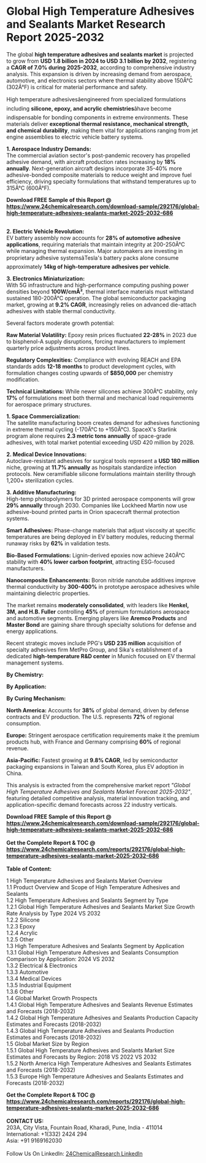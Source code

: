<h1>Global High Temperature Adhesives and Sealants Market Research Report 2025-2032</h1><p>The global <strong>high temperature adhesives and sealants market</strong> is projected to grow from <strong>USD 1.8 billion in 2024 to USD 3.1 billion by 2032</strong>, registering a <strong>CAGR of 7.0% during 2025-2032</strong>, according to comprehensive industry analysis. This expansion is driven by increasing demand from aerospace, automotive, and electronics sectors where thermal stability above 150Â°C (302Â°F) is critical for material performance and safety.</p><p>High temperature adhesivesâengineered from specialized formulations including <strong>silicone, epoxy, and acrylic chemistries</strong>âhave become indispensable for bonding components in extreme environments. These materials deliver <strong>exceptional thermal resistance, mechanical strength, and chemical durability</strong>, making them vital for applications ranging from jet engine assemblies to electric vehicle battery systems.</p><p><strong>1. Aerospace Industry Demands:</strong><br>
The commercial aviation sector's post-pandemic recovery has propelled adhesive demand, with aircraft production rates increasing by <strong>18% annually</strong>. Next-generation aircraft designs incorporate 35-40% more adhesive-bonded composite materials to reduce weight and improve fuel efficiency, driving specialty formulations that withstand temperatures up to 315Â°C (600Â°F).</p><div><b>Download FREE Sample of this Report @ 
            <a href="https://www.24chemicalresearch.com/download-sample/292176/global-high-temperature-adhesives-sealants-market-2025-2032-686">
            https://www.24chemicalresearch.com/download-sample/292176/global-high-temperature-adhesives-sealants-market-2025-2032-686</a></b></div><br><p><strong>2. Electric Vehicle Revolution:</strong><br>
EV battery assembly now accounts for <strong>28% of automotive adhesive applications</strong>, requiring materials that maintain integrity at 200-250Â°C while managing thermal expansion. Major automakers are investing in proprietary adhesive systemsâTesla's battery packs alone consume approximately <strong>14kg of high-temperature adhesives per vehicle</strong>.</p><p><strong>3. Electronics Miniaturization:</strong><br>
With 5G infrastructure and high-performance computing pushing power densities beyond <strong>100W/cmÂ²</strong>, thermal interface materials must withstand sustained 180-200Â°C operation. The global semiconductor packaging market, growing at <strong>9.2% CAGR</strong>, increasingly relies on advanced die-attach adhesives with stable thermal conductivity.</p><p>Several factors moderate growth potential:</p><p><strong>Raw Material Volatility:</strong> Epoxy resin prices fluctuated <strong>22-28%</strong> in 2023 due to bisphenol-A supply disruptions, forcing manufacturers to implement quarterly price adjustments across product lines.</p><p><strong>Regulatory Complexities:</strong> Compliance with evolving REACH and EPA standards adds <strong>12-18 months</strong> to product development cycles, with formulation changes costing upwards of <strong>$850,000</strong> per chemistry modification.</p><p><strong>Technical Limitations:</strong> While newer silicones achieve 300Â°C stability, only <strong>17%</strong> of formulations meet both thermal and mechanical load requirements for aerospace primary structures.</p><p><strong>1. Space Commercialization:</strong><br>
The satellite manufacturing boom creates demand for adhesives functioning in extreme thermal cycling (-170Â°C to +150Â°C). SpaceX's Starlink program alone requires <strong>2.3 metric tons annually</strong> of space-grade adhesives, with total market potential exceeding USD 420 million by 2028.</p><p><strong>2. Medical Device Innovations:</strong><br>
Autoclave-resistant adhesives for surgical tools represent a <strong>USD 180 million</strong> niche, growing at <strong>11.7% annually</strong> as hospitals standardize infection protocols. New ceramifiable silicone formulations maintain sterility through 1,200+ sterilization cycles.</p><p><strong>3. Additive Manufacturing:</strong><br>
High-temp photopolymers for 3D printed aerospace components will grow <strong>29% annually</strong> through 2030. Companies like Lockheed Martin now use adhesive-bound printed parts in Orion spacecraft thermal protection systems.</p><p><strong>Smart Adhesives:</strong> Phase-change materials that adjust viscosity at specific temperatures are being deployed in EV battery modules, reducing thermal runaway risks by <strong>62%</strong> in validation tests.</p><p><strong>Bio-Based Formulations:</strong> Lignin-derived epoxies now achieve 240Â°C stability with <strong>40% lower carbon footprint</strong>, attracting ESG-focused manufacturers.</p><p><strong>Nanocomposite Enhancements:</strong> Boron nitride nanotube additives improve thermal conductivity by <strong>300-400%</strong> in prototype aerospace adhesives while maintaining dielectric properties.</p><p>The market remains <strong>moderately consolidated</strong>, with leaders like <strong>Henkel, 3M, and H.B. Fuller</strong> controlling <strong>45%</strong> of premium formulations aerospace and automotive segments. Emerging players like <strong>Aremco Products</strong> and <strong>Master Bond</strong> are gaining share through specialty solutions for defense and energy applications.</p><p>Recent strategic moves include PPG's <strong>USD 235 million</strong> acquisition of specialty adhesives firm MetPro Group, and Sika's establishment of a dedicated <strong>high-temperature R&amp;D center</strong> in Munich focused on EV thermal management systems.</p><p><strong>By Chemistry:</strong></p><p><strong>By Application:</strong></p><p><strong>By Curing Mechanism:</strong></p><p><strong>North America:</strong> Accounts for <strong>38%</strong> of global demand, driven by defense contracts and EV production. The U.S. represents <strong>72%</strong> of regional consumption.</p><p><strong>Europe:</strong> Stringent aerospace certification requirements make it the premium products hub, with France and Germany comprising <strong>60%</strong> of regional revenue.</p><p><strong>Asia-Pacific:</strong> Fastest growing at <strong>9.8% CAGR</strong>, led by semiconductor packaging expansions in Taiwan and South Korea, plus EV adoption in China.</p><p>This analysis is extracted from the comprehensive market report <em>"Global High Temperature Adhesives and Sealants Market Forecast 2025-2032"</em>, featuring detailed competitive analysis, material innovation tracking, and application-specific demand forecasts across 22 industry verticals.</p><div><b>Download FREE Sample of this Report @ 
            <a href="https://www.24chemicalresearch.com/download-sample/292176/global-high-temperature-adhesives-sealants-market-2025-2032-686">
            https://www.24chemicalresearch.com/download-sample/292176/global-high-temperature-adhesives-sealants-market-2025-2032-686</a></b></div><br><div><b>Get the Complete Report & TOC @ 
            <a href="https://www.24chemicalresearch.com/reports/292176/global-high-temperature-adhesives-sealants-market-2025-2032-686">
            https://www.24chemicalresearch.com/reports/292176/global-high-temperature-adhesives-sealants-market-2025-2032-686</a></b></div><br>
            <b>Table of Content:</b><p>1 High Temperature Adhesives and Sealants Market Overview<br />
    1.1 Product Overview and Scope of High Temperature Adhesives and Sealants<br />
    1.2 High Temperature Adhesives and Sealants Segment by Type<br />
        1.2.1 Global High Temperature Adhesives and Sealants Market Size Growth Rate Analysis by Type 2024 VS 2032<br />
        1.2.2 Silicone<br />
        1.2.3 Epoxy<br />
        1.2.4 Acrylic<br />
        1.2.5 Other<br />
    1.3 High Temperature Adhesives and Sealants Segment by Application<br />
        1.3.1 Global High Temperature Adhesives and Sealants Consumption Comparison by Application: 2024 VS 2032<br />
        1.3.2 Electrical & Electronics<br />
        1.3.3 Automotive<br />
        1.3.4 Medical Devices<br />
        1.3.5 Industrial Equipment<br />
        1.3.6 Other<br />
    1.4 Global Market Growth Prospects<br />
        1.4.1 Global High Temperature Adhesives and Sealants Revenue Estimates and Forecasts (2018-2032)<br />
        1.4.2 Global High Temperature Adhesives and Sealants Production Capacity Estimates and Forecasts (2018-2032)<br />
        1.4.3 Global High Temperature Adhesives and Sealants Production Estimates and Forecasts (2018-2032)<br />
    1.5 Global Market Size by Region<br />
        1.5.1 Global High Temperature Adhesives and Sealants Market Size Estimates and Forecasts by Region: 2018 VS 2022 VS 2032<br />
        1.5.2 North America High Temperature Adhesives and Sealants Estimates and Forecasts (2018-2032)<br />
        1.5.3 Europe High Temperature Adhesives and Sealants Estimates and Forecasts (2018-2032)<br />
        </p><div><b>Get the Complete Report & TOC @ 
            <a href="https://www.24chemicalresearch.com/reports/292176/global-high-temperature-adhesives-sealants-market-2025-2032-686">
            https://www.24chemicalresearch.com/reports/292176/global-high-temperature-adhesives-sealants-market-2025-2032-686</a></b></div><br><b>CONTACT US:</b><br>
            203A, City Vista, Fountain Road, Kharadi, Pune, India - 411014<br>
            International: +1(332) 2424 294<br>
            Asia: +91 9169162030 <br><br>
            Follow Us On LinkedIn: <a href="https://www.linkedin.com/company/24chemicalresearch/">24ChemicalResearch LinkedIn</a>